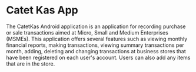 Catet Kas App
==
The CatetKas Android application is an application for recording purchase or sale transactions aimed at Micro, Small and Medium Enterprises (MSMEs). This application offers several features such as viewing monthly financial reports, making transactions, viewing summary transactions per month, adding, deleting and changing transactions at business stores that have been registered on each user's account. Users can also add any items that are in the store.
